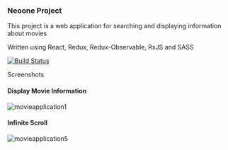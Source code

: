 ### Neoone Project

This project is a web application for searching and displaying information about movies

Written using React, Redux, Redux-Observable, RxJS and SASS

[![Build Status](https://travis-ci.org/ShlokD/neoone.svg?branch=master)](https://travis-ci.org/ShlokD/neoone)


Screenshots

#### Display Movie Information


![movieapplication1](https://cloud.githubusercontent.com/assets/12539356/24889578/a2aa64fa-1e1f-11e7-905e-8e56c593de2a.gif)


#### Infinite Scroll


![movieapplication5](https://cloud.githubusercontent.com/assets/12539356/24889659/12ebb6ce-1e20-11e7-81ad-4b961927781e.gif)




